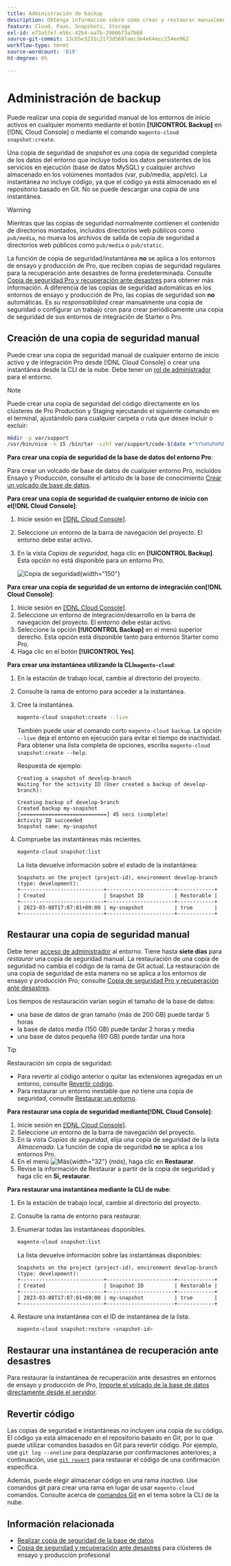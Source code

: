```yaml
---
title: Administración de backup
description: Obtenga información sobre cómo crear y restaurar manualmente una copia de seguridad para su proyecto de Adobe Commerce en la nube.
feature: Cloud, Paas, Snapshots, Storage
exl-id: e73a57e7-e56c-42b4-aa7b-2960673a7b68
source-git-commit: 13cb5e3231c2173d5687aec3e4e64ecc154ee962
workflow-type: tm+mt
source-wordcount: '819'
ht-degree: 0%

---
```


# Administración de backup

Puede realizar una copia de seguridad manual de los entornos de inicio activos en cualquier momento mediante el botón **[!UICONTROL Backup]** en [!DNL Cloud Console] o mediante el comando `magento-cloud snapshot:create`.

Una copia de seguridad de _snapshot_ es una copia de seguridad completa de los datos del entorno que incluye todos los datos persistentes de los servicios en ejecución (base de datos MySQL) y cualquier archivo almacenado en los volúmenes montados (var, pub/media, app/etc). La instantánea _no_ incluye código, ya que el código ya está almacenado en el repositorio basado en Git. No se puede descargar una copia de una instantánea.

>[!WARNING]
>
>Mientras que las copias de seguridad normalmente contienen el contenido de directorios montados, incluidos directorios web públicos como `pub/media`, no mueva los archivos de salida de copia de seguridad a directorios web públicos como `pub/media` o `pub/static`.

La función de copia de seguridad/instantánea **no** se aplica a los entornos de ensayo y producción de Pro, que reciben copias de seguridad regulares para la recuperación ante desastres de forma predeterminada. Consulte [Copia de seguridad Pro y recuperación ante desastres](../architecture/pro-architecture.md#backup-and-disaster-recovery) para obtener más información. A diferencia de las copias de seguridad automáticas en los entornos de ensayo y producción de Pro, las copias de seguridad son **no** automáticas. Es _su responsabilidad_ crear manualmente una copia de seguridad o configurar un trabajo cron para crear periódicamente una copia de seguridad de sus entornos de integración de Starter o Pro.

## Creación de una copia de seguridad manual

Puede crear una copia de seguridad manual de cualquier entorno de inicio activo y de integración Pro desde [!DNL Cloud Console] o crear una instantánea desde la CLI de la nube. Debe tener un [rol de administrador](../project/user-access.md) para el entorno.

>[!NOTE]
>
>Puede crear una copia de seguridad del código directamente en los clústeres de Pro Production y Staging ejecutando el siguiente comando en el terminal, ajustándolo para cualquier carpeta o ruta que desee incluir o excluir:
>
>```bash
>mkdir -p var/support
>/usr/bin/nice -n 15 /bin/tar -czhf var/support/code-$(date +"%Y%m%d%H%M%p").tar.gz app bin composer.* dev lib pub/*.php pub/errors setup vendor --exclude='pub/media'
>```

**Para crear una copia de seguridad de la base de datos del entorno Pro**:

Para crear un volcado de base de datos de cualquier entorno Pro, incluidos Ensayo y Producción, consulte el artículo de la base de conocimiento [Crear un volcado de base de datos](https://experienceleague.adobe.com/es/docs/commerce-knowledge-base/kb/how-to/create-database-dump-on-cloud).

**Para crear una copia de seguridad de cualquier entorno de inicio con el[!DNL Cloud Console]**:

1. Inicie sesión en [[!DNL Cloud Console]](https://console.adobecommerce.com).
1. Seleccione un entorno de la barra de navegación del proyecto. El entorno debe estar activo.
1. En la vista _Copias de seguridad_, haga clic en **[!UICONTROL Backup]**. Esta opción no está disponible para un entorno Pro.

   ![Copia de seguridad](../../assets/button-backup.png){width="150"}

**Para crear una copia de seguridad de un entorno de integración con[!DNL Cloud Console]**:

1. Inicie sesión en [[!DNL Cloud Console]](https://console.adobecommerce.com).
1. Seleccione un entorno de integración/desarrollo en la barra de navegación del proyecto. El entorno debe estar activo.
1. Seleccione la opción **[!UICONTROL Backup]** en el menú superior derecho. Esta opción está disponible tanto para entornos Starter como Pro.
1. Haga clic en el botón **[!UICONTROL Yes]**.

**Para crear una instantánea utilizando la CLI`magento-cloud`**:

1. En la estación de trabajo local, cambie al directorio del proyecto.
1. Consulte la rama de entorno para acceder a la instantánea.
1. Cree la instantánea.

   ```bash
   magento-cloud snapshot:create --live
   ```

   También puede usar el comando corto `magento-cloud backup`. La opción `--live` deja el entorno en ejecución para evitar el tiempo de inactividad. Para obtener una lista completa de opciones, escriba `magento-cloud snapshot:create --help`.

   Respuesta de ejemplo:

   ```
   Creating a snapshot of develop-branch
   Waiting for the activity ID (User created a backup of develop-branch):
   
   Creating backup of develop-branch
   Created backup my-snapshot
   [============================] 45 secs (complete)
   Activity ID succeeded
   Snapshot name: my-snapshot
   ```

1. Compruebe las instantáneas más recientes.

   ```bash
   magento-cloud snapshot:list
   ```

   La lista devuelve información sobre el estado de la instantánea:

   ```
   Snapshots on the project (project-id), environment develop-branch (type: development):
   +---------------------------+----------------------+------------+
   | Created                   | Snapshot ID          | Restorable |
   +---------------------------+----------------------+------------+
   | 2023-03-08T17:07:01+00:00 | my-snapshot          | true       |
   +---------------------------+----------------------+------------+
   ```

## Restaurar una copia de seguridad manual

Debe tener [acceso de administrador](../project/user-access.md) al entorno. Tiene hasta **siete días** para _restaurar_ una copia de seguridad manual. La restauración de una copia de seguridad no cambia el código de la rama de Git actual. La restauración de una copia de seguridad de esta manera no se aplica a los entornos de ensayo y producción Pro; consulte [Copia de seguridad Pro y recuperación ante desastres](../architecture/pro-architecture.md#backup-and-disaster-recovery).

Los tiempos de restauración varían según el tamaño de la base de datos:

- una base de datos de gran tamaño (más de 200 GB) puede tardar 5 horas
- la base de datos media (150 GB) puede tardar 2 horas y media
- una base de datos pequeña (60 GB) puede tardar una hora

>[!TIP]
>
>Restauración sin copia de seguridad:
>
>- Para revertir al código anterior o quitar las extensiones agregadas en un entorno, consulte [Revertir código](#roll-back-code).
>- Para restaurar un entorno inestable que _no_ tiene una copia de seguridad, consulte [Restaurar un entorno](../development/restore-environment.md).

**Para restaurar una copia de seguridad mediante[!DNL Cloud Console]**:

1. Inicie sesión en [[!DNL Cloud Console]](https://console.adobecommerce.com).
1. Seleccione un entorno de la barra de navegación del proyecto.
1. En la vista _Copias de seguridad_, elija una copia de seguridad de la lista _Almacenada_. La función de copia de seguridad **no** se aplica a los entornos Pro.
1. En el menú ![Más](../../assets/icon-more.png){width="32"} (_más_), haga clic en **Restaurar**.
1. Revise la información de Restaurar a partir de la copia de seguridad y haga clic en **Sí, restaurar**.

**Para restaurar una instantánea mediante la CLI de nube**:

1. En la estación de trabajo local, cambie al directorio del proyecto.
1. Consulte la rama de entorno para restaurar.
1. Enumerar todas las instantáneas disponibles.

   ```bash
   magento-cloud snapshot:list
   ```

   La lista devuelve información sobre las instantáneas disponibles:

   ```
   Snapshots on the project (project-id), environment develop-branch (type: development):
   +---------------------------+----------------------+------------+
   | Created                   | Snapshot ID          | Restorable |
   +---------------------------+----------------------+------------+
   | 2023-03-08T17:07:01+00:00 | my-snapshot          | true       |
   +---------------------------+----------------------+------------+
   ```

1. Restaure una instantánea con el ID de instantánea de la lista.

   ```bash
   magento-cloud snapshot:restore <snapshot-id>
   ```

## Restaurar una instantánea de recuperación ante desastres

Para restaurar la instantánea de recuperación ante desastres en entornos de ensayo y producción de Pro, [Importe el volcado de la base de datos directamente desde el servidor](https://experienceleague.adobe.com/es/docs/commerce-knowledge-base/kb/how-to/restore-a-db-snapshot-from-staging-or-production#meth3).

## Revertir código

Las copias de seguridad e instantáneas _no_ incluyen una copia de su código. El código ya está almacenado en el repositorio basado en Git, por lo que puede utilizar comandos basados en Git para revertir código. Por ejemplo, use `git log --oneline` para desplazarse por confirmaciones anteriores; a continuación, use [`git revert`](https://git-scm.com/docs/git-revert) para restaurar el código de una confirmación específica.

Además, puede elegir almacenar código en una rama _inactiva_. Use comandos git para crear una rama en lugar de usar `magento-cloud` comandos. Consulte acerca de [comandos Git](../dev-tools/cloud-cli-overview.md#git-commands) en el tema sobre la CLI de la nube.

## Información relacionada

- [Realizar copia de seguridad de la base de datos](database-dump.md)
- [Copia de seguridad y recuperación ante desastres](../architecture/pro-architecture.md#backup-and-disaster-recovery) para clústeres de ensayo y producción profesional
